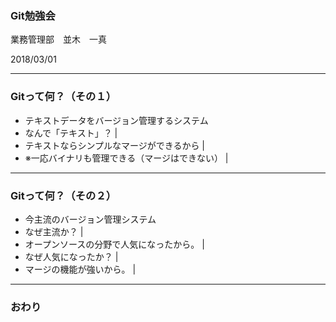 ### Git勉強会


業務管理部　並木　一真

2018/03/01

---


### Gitって何？（その１）

- テキストデータをバージョン管理するシステム 
- なんで「テキスト」？ |
- テキストならシンプルなマージができるから |
- ※一応バイナリも管理できる（マージはできない） |


---


### Gitって何？（その２）

* 今主流のバージョン管理システム
* なぜ主流か？ |
* オープンソースの分野で人気になったから。 |
* なぜ人気になったか？ |
* マージの機能が強いから。 |


---


### おわり